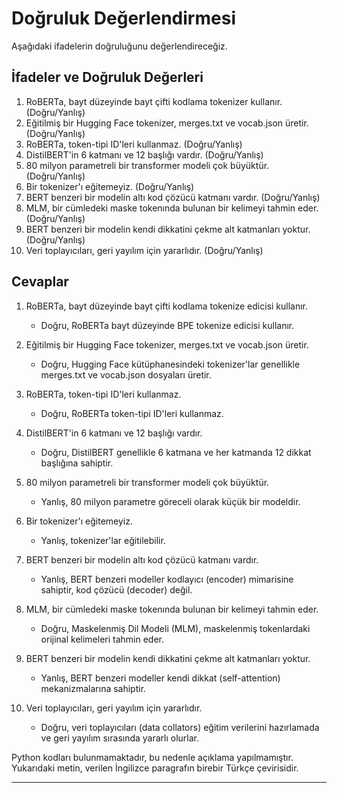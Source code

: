 # Doğruluk Değerlendirmesi

Aşağıdaki ifadelerin doğruluğunu değerlendireceğiz.

## İfadeler ve Doğruluk Değerleri

1. RoBERTa, bayt düzeyinde bayt çifti kodlama tokenizer kullanır. (Doğru/Yanlış)
2. Eğitilmiş bir Hugging Face tokenizer, merges.txt ve vocab.json üretir. (Doğru/Yanlış)
3. RoBERTa, token-tipi ID'leri kullanmaz. (Doğru/Yanlış)
4. DistilBERT'in 6 katmanı ve 12 başlığı vardır. (Doğru/Yanlış)
5. 80 milyon parametreli bir transformer modeli çok büyüktür. (Doğru/Yanlış)
6. Bir tokenizer'ı eğitemeyiz. (Doğru/Yanlış)
7. BERT benzeri bir modelin altı kod çözücü katmanı vardır. (Doğru/Yanlış)
8. MLM, bir cümledeki maske tokenında bulunan bir kelimeyi tahmin eder. (Doğru/Yanlış)
9. BERT benzeri bir modelin kendi dikkatini çekme alt katmanları yoktur. (Doğru/Yanlış)
10. Veri toplayıcıları, geri yayılım için yararlıdır. (Doğru/Yanlış)

## Cevaplar

1. RoBERTa, bayt düzeyinde bayt çifti kodlama tokenize edicisi kullanır. 
   - Doğru, RoBERTa bayt düzeyinde BPE tokenize edicisi kullanır.

2. Eğitilmiş bir Hugging Face tokenizer, merges.txt ve vocab.json üretir. 
   - Doğru, Hugging Face kütüphanesindeki tokenizer'lar genellikle merges.txt ve vocab.json dosyaları üretir.

3. RoBERTa, token-tipi ID'leri kullanmaz. 
   - Doğru, RoBERTa token-tipi ID'leri kullanmaz.

4. DistilBERT'in 6 katmanı ve 12 başlığı vardır. 
   - Doğru, DistilBERT genellikle 6 katmana ve her katmanda 12 dikkat başlığına sahiptir.

5. 80 milyon parametreli bir transformer modeli çok büyüktür. 
   - Yanlış, 80 milyon parametre göreceli olarak küçük bir modeldir.

6. Bir tokenizer'ı eğitemeyiz. 
   - Yanlış, tokenizer'lar eğitilebilir.

7. BERT benzeri bir modelin altı kod çözücü katmanı vardır. 
   - Yanlış, BERT benzeri modeller kodlayıcı (encoder) mimarisine sahiptir, kod çözücü (decoder) değil.

8. MLM, bir cümledeki maske tokenında bulunan bir kelimeyi tahmin eder. 
   - Doğru, Maskelenmiş Dil Modeli (MLM), maskelenmiş tokenlardaki orijinal kelimeleri tahmin eder.

9. BERT benzeri bir modelin kendi dikkatini çekme alt katmanları yoktur. 
   - Yanlış, BERT benzeri modeller kendi dikkat (self-attention) mekanizmalarına sahiptir.

10. Veri toplayıcıları, geri yayılım için yararlıdır. 
    - Doğru, veri toplayıcıları (data collators) eğitim verilerini hazırlamada ve geri yayılım sırasında yararlı olurlar.

Python kodları bulunmamaktadır, bu nedenle açıklama yapılmamıştır. Yukarıdaki metin, verilen İngilizce paragrafın birebir Türkçe çevirisidir.

---

